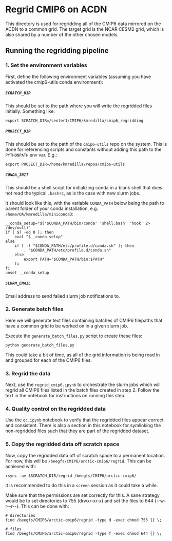# Regrid CMIP6 on ACDN

This directory is used for regridding all of the CMIP6 data mirrored on the ACDN to a common grid. The target grid is the NCAR CESM2 grid, which is also shared by a number of the other chosen models.


## Running the regridding pipeline

### 1. Set the environment variables

First, define the following environment variables (assuming you have activated the cmip6-utils conda environment):

##### `SCRATCH_DIR`

This should be set to the path where you will write the regridded files initially. Something like:

```
export SCRATCH_DIR=/center1/CMIP6/kmredilla/cmip6_regridding
```

##### `PROJECT_DIR`

This should be set to the path of the `cmip6-utils` repo on the system. This is done for referencing scripts and constants without adding this path to the `PYTHONPATH` env var. E.g.:

```
export PROJECT_DIR=/home/kmredilla/repos/cmip6-utils
``` 

##### `CONDA_INIT`

This should be a shell script for initializing conda in a blank shell that does not read the typical `.bashrc`, as is the case with new slurm jobs.

It should look like this, with the variable `CONDA_PATH` below being the path to parent folder of your conda installation, e.g. `/home/UA/kmredilla/miniconda3`:

```
__conda_setup="$('$CONDA_PATH/bin/conda' 'shell.bash' 'hook' 2> /dev/null)"
if [ $? -eq 0 ]; then
    eval "$__conda_setup"
else
    if [ -f "$CONDA_PATH/etc/profile.d/conda.sh" ]; then
        . "$CONDA_PATH/etc/profile.d/conda.sh"
    else
        export PATH="$CONDA_PATH/bin:$PATH"
    fi
fi
unset __conda_setup
```

##### `SLURM_EMAIL`

Email address to send failed slurm job notifications to.

### 2. Generate batch files

Here we will generate text files containing batches of CMIP6 filepaths that have a common grid to be worked on in a given slurm job. 

Execute the `generate_batch_files.py` script to create these files:

```
python generate_batch_files.py
```

This could take a bit of time, as all of the grid information is being read in and grouped for each of the CMIP6 files. 

### 3. Regrid the data

Next, use the `regrid_cmip6.ipynb` to orchestrate the slurm jobs which will regrid all CMIP6 files listed in the batch files created in step 2. Follow the text in the notebook for instructions on running this step. 

### 4. Quality control on the regridded data

Use the `qc.ipynb` notebook to verify that the regridded files appear correct and consistent. There is also a section in this notebook for symlinking the non-regridded files such that they are part of the regridded dataset.

### 5. Copy the regridded data off scratch space

Now, copy the regridded data off of scratch space to a permanent location. For now, this will be `/beegfs/CMIP6/arctic-cmip6/regrid`. This can be achieved with:

```
rsync -av $SCRATCH_DIR/regrid /beegfs/CMIP6/arctic-cmip6/
```

It is recommended to do this in a `screen` session as it could take a while. 

Make sure that the permissions are set correctly for this. A sane strategy would be to set directories to 755 (drwxr-xr-x) and set the files to 644 (-rw-r--r--). This can be done with:

```
# directories
find /beegfs/CMIP6/arctic-cmip6/regrid -type d -exec chmod 755 {} \;

# files
find /beegfs/CMIP6/arctic-cmip6/regrid -type f -exec chmod 644 {} \;
```
